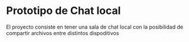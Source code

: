 # Prototipo de Chat local
El proyecto consiste en tener una sala de chat local con la posibilidad de compartir archivos entre distintos dispoditivos
